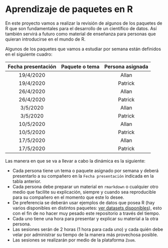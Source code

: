 # Aprendizaje de paquetes en R

En este proyecto vamos a realizar la revisión de algunos de los paquetes de R que son fundamentales para el desarrollo de un científico de datos. Así también servirá a futuro como material de enseñanza para personas que quieran introducirse en el mundo de R.

Algunos de los paquetes que vamos a estudiar por semana están definidos en el siguiente cuadro:

| Fecha presentación | Paquete o tema | Persona asignada |
|:------------------:|:--------------:|:----------------:|
| 19/4/2020          |                | Allan            |
| 19/4/2020          |                | Patrick          |
| 26/4/2020          |                | Allan            |
| 26/4/2020          |                | Patrick          |
| 3/5/2020           |                | Allan            |
| 3/5/2020           |                | Patrick          |
| 10/5/2020          |                | Allan            |
| 10/5/2020          |                | Patrick          |
| 17/5/2020          |                | Allan            |
| 17/5/2020          |                | Patrick          |

Las manera en que se va a llevar a cabo la dinámica es la siguiente:

- Cada persona tiene un tema o paquete asignado por semana y deberá presentarlo a su compañero en la `Fecha presentación` indicada en la tabla anterior.
- Cada persona debe preparar un material en `rmarkdown` o cualquier otro medio que facilite su explicación, siempre y cuando sea reproducible para su compañero en el momento que este lo desee.
- De preferencia se deberán usar ejemplos de datos que posea R (hay varios disponibles en distintos paquetes: [ver datasets disponibles](https://vincentarelbundock.github.io/Rdatasets/datasets.html)), esto con el fin de no hacer muy pesado este repositorio a través del tiempo.
- Cada uno tiene una hora para presentar y explicar su material a la otra persona.
- Las sesiones serán de 2 horas (1 hora para cada uno) y cada quién debe velar por administrar su tiempo de la manera más provechosa posible.
- Las sesiones se realizarán por medio de la plataforma `Zoom`.
